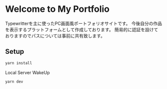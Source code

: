 # Welcome to My Portfolio
Typewritterを主に使ったPC画面風ポートフォリオサイトです。
今後自分の作品を表示するプラットフォームとして作成しております。
簡易的に認証を設けておりますのでパスについては事前に共有致します。


## Setup
```sh
yarn install
```

Local Server WakeUp
```sh
yarn dev
```
